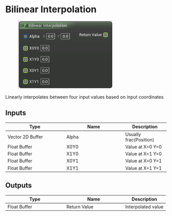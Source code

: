# Bilinear Interpolation

<div align="left" data-full-width="false">

<figure><img src="Bilinear_Interpolation.png" alt=""><figcaption></figcaption></figure>

</div>

Linearly interpolates between four input values based on input coordinates

## Inputs

<table>
<thead><tr><th width="170">Type</th><th width="170">Name</th><th>Description</th></tr></thead>
<tbody>
<tr><td>Vector 2D Buffer</td><td>Alpha</td><td>Usually frac(Position)</td></tr>
<tr><td>Float Buffer</td><td>X0Y0</td><td>Value at X=0 Y=0</td></tr>
<tr><td>Float Buffer</td><td>X1Y0</td><td>Value at X=1 Y=0</td></tr>
<tr><td>Float Buffer</td><td>X0Y1</td><td>Value at X=0 Y=1</td></tr>
<tr><td>Float Buffer</td><td>X1Y1</td><td>Value at X=1 Y=1</td></tr>
</tbody>
</table>

## Outputs

<table>
<thead><tr><th width="170">Type</th><th width="170">Name</th><th>Description</th></tr></thead>
<tbody>
<tr><td>Float Buffer</td><td>Return Value</td><td>Interpolated value</td></tr>
</tbody>
</table>